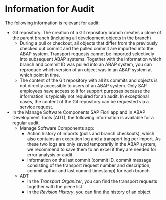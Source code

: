 <!-- loio16fe98cb8bae461ea70d57e9c44b7458 -->

# Information for Audit

The following information is relevant for audit:

-   Git repository: The creation of a Git repository branch creates a clone of the parent branch \(including all development objects in the branch\)
    -   During a pull or checkout, all objects that differ from the previously checked out commit and the pulled commit are imported into the ABAP system. Transport requests cannot be imported selectively into subsequent ABAP systems. Together with the information which branch and commit ID was pulled into an ABAP system, you can reproduce which version of an object was in an ABAP system at which point in time.
    -   The content of the Git repository with all its commits and objects is not directly accessible to users of an ABAP system. Only SAP employees have access to it for support purposes because the information is typically not required for an audit. In exceptional cases, the content of the Git repository can be requested via a service request.
-   In the Manage Software Components SAP Fiori app and in ABAP Development Tools \(ADT\), the following information is available for a regular audit.
    -   Manage Software Components app:
        -   Action history of imports \(pulls and branch checkouts\), which also contains an execution log and a transport log per import. As these two logs are only saved temporarily in the ABAP system, we recommend to save them to an excel if they are needed for error analysis or audit.
        -   Information on the last commit \(commit ID, commit message consisting of the transport request number and description, commit author and last commit timestamp\) for each branch
    -   ADT
        -   In the *Transport Organizer*, you can find the transport requests together with the piece list
        -   In the *Revision History*, you can find the history of an object

